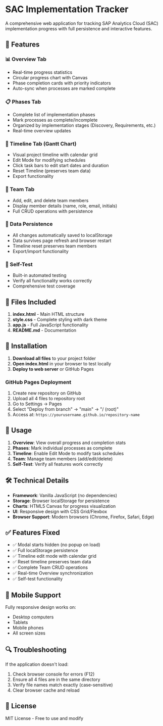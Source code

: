 # SAC Implementation Tracker

A comprehensive web application for tracking SAP Analytics Cloud (SAC) implementation progress with full persistence and interactive features.

## 🚀 Features

### 📊 Overview Tab
- Real-time progress statistics
- Circular progress chart with Canvas
- Phase completion cards with priority indicators
- Auto-sync when processes are marked complete

### 📋 Phases Tab  
- Complete list of implementation phases
- Mark processes as complete/incomplete
- Organized by implementation stages (Discovery, Requirements, etc.)
- Real-time overview updates

### 📅 Timeline Tab (Gantt Chart)
- Visual project timeline with calendar grid
- Edit Mode for modifying schedules
- Click task bars to edit start dates and duration
- Reset Timeline (preserves team data)
- Export functionality

### 👥 Team Tab
- Add, edit, and delete team members
- Display member details (name, role, email, initials)
- Full CRUD operations with persistence

### 💾 Data Persistence
- All changes automatically saved to localStorage
- Data survives page refresh and browser restart
- Timeline reset preserves team members
- Export/import functionality

### 🧪 Self-Test
- Built-in automated testing
- Verify all functionality works correctly
- Comprehensive test coverage

## 📁 Files Included

1. **index.html** - Main HTML structure
2. **style.css** - Complete styling with dark theme
3. **app.js** - Full JavaScript functionality
4. **README.md** - Documentation

## 🔧 Installation

1. **Download all files** to your project folder
2. **Open index.html** in your browser to test locally
3. **Deploy to web server** or GitHub Pages

### GitHub Pages Deployment

1. Create new repository on GitHub
2. Upload all 4 files to repository root
3. Go to Settings → Pages
4. Select "Deploy from branch" → "main" → "/ (root)"
5. Access at: `https://yourusername.github.io/repository-name`

## 🎯 Usage

1. **Overview**: View overall progress and completion stats
2. **Phases**: Mark individual processes as complete
3. **Timeline**: Enable Edit Mode to modify task schedules  
4. **Team**: Manage team members (add/edit/delete)
5. **Self-Test**: Verify all features work correctly

## 🛠️ Technical Details

- **Framework**: Vanilla JavaScript (no dependencies)
- **Storage**: Browser localStorage for persistence
- **Charts**: HTML5 Canvas for progress visualization
- **UI**: Responsive design with CSS Grid/Flexbox
- **Browser Support**: Modern browsers (Chrome, Firefox, Safari, Edge)

## ✅ Features Fixed

- ✅ Modal starts hidden (no popup on load)
- ✅ Full localStorage persistence  
- ✅ Timeline edit mode with calendar grid
- ✅ Reset timeline preserves team data
- ✅ Complete Team CRUD operations
- ✅ Real-time Overview synchronization
- ✅ Self-test functionality

## 📱 Mobile Support

Fully responsive design works on:
- Desktop computers
- Tablets  
- Mobile phones
- All screen sizes

## 🔍 Troubleshooting

If the application doesn't load:
1. Check browser console for errors (F12)
2. Ensure all 4 files are in the same directory
3. Verify file names match exactly (case-sensitive)
4. Clear browser cache and reload

## 📄 License

MIT License - Free to use and modify

